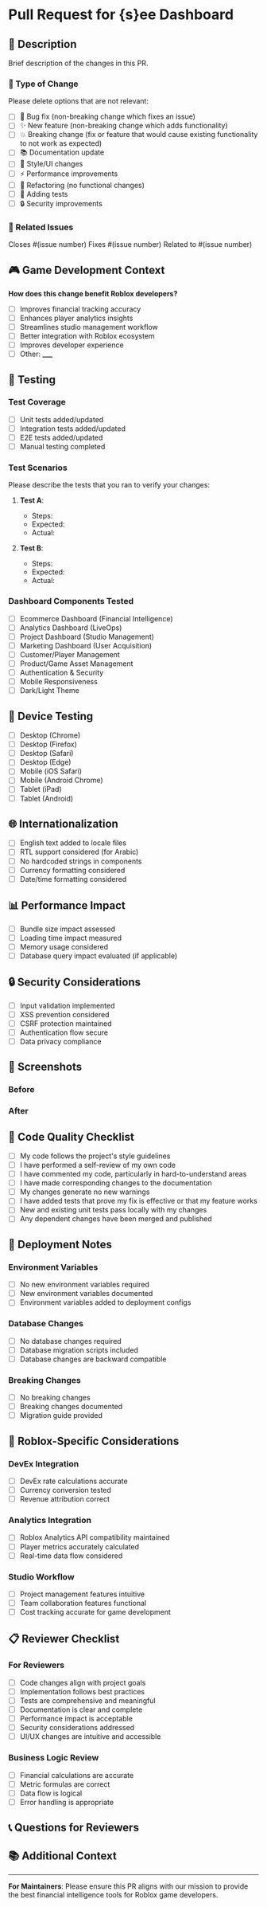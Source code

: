 # Pull Request for {s}ee Dashboard

## 📝 Description

Brief description of the changes in this PR.

### 🎯 Type of Change

Please delete options that are not relevant:

-   [ ] 🐛 Bug fix (non-breaking change which fixes an issue)
-   [ ] ✨ New feature (non-breaking change which adds functionality)
-   [ ] 💥 Breaking change (fix or feature that would cause existing functionality to not work as expected)
-   [ ] 📚 Documentation update
-   [ ] 🎨 Style/UI changes
-   [ ] ⚡ Performance improvements
-   [ ] 🔧 Refactoring (no functional changes)
-   [ ] 🧪 Adding tests
-   [ ] 🔒 Security improvements

### 🔗 Related Issues

Closes #(issue number)
Fixes #(issue number)
Related to #(issue number)

## 🎮 Game Development Context

**How does this change benefit Roblox developers?**

-   [ ] Improves financial tracking accuracy
-   [ ] Enhances player analytics insights
-   [ ] Streamlines studio management workflow
-   [ ] Better integration with Roblox ecosystem
-   [ ] Improves developer experience
-   [ ] Other: ******\_\_\_******

## 🧪 Testing

### Test Coverage

-   [ ] Unit tests added/updated
-   [ ] Integration tests added/updated
-   [ ] E2E tests added/updated
-   [ ] Manual testing completed

### Test Scenarios

Please describe the tests that you ran to verify your changes:

1. **Test A**:

    - Steps:
    - Expected:
    - Actual:

2. **Test B**:
    - Steps:
    - Expected:
    - Actual:

### Dashboard Components Tested

-   [ ] Ecommerce Dashboard (Financial Intelligence)
-   [ ] Analytics Dashboard (LiveOps)
-   [ ] Project Dashboard (Studio Management)
-   [ ] Marketing Dashboard (User Acquisition)
-   [ ] Customer/Player Management
-   [ ] Product/Game Asset Management
-   [ ] Authentication & Security
-   [ ] Mobile Responsiveness
-   [ ] Dark/Light Theme

## 📱 Device Testing

-   [ ] Desktop (Chrome)
-   [ ] Desktop (Firefox)
-   [ ] Desktop (Safari)
-   [ ] Desktop (Edge)
-   [ ] Mobile (iOS Safari)
-   [ ] Mobile (Android Chrome)
-   [ ] Tablet (iPad)
-   [ ] Tablet (Android)

## 🌐 Internationalization

-   [ ] English text added to locale files
-   [ ] RTL support considered (for Arabic)
-   [ ] No hardcoded strings in components
-   [ ] Currency formatting considered
-   [ ] Date/time formatting considered

## 📊 Performance Impact

-   [ ] Bundle size impact assessed
-   [ ] Loading time impact measured
-   [ ] Memory usage considered
-   [ ] Database query impact evaluated (if applicable)

## 🔒 Security Considerations

-   [ ] Input validation implemented
-   [ ] XSS prevention considered
-   [ ] CSRF protection maintained
-   [ ] Authentication flow secure
-   [ ] Data privacy compliance

## 📸 Screenshots

### Before

<!-- Add screenshots of the current state -->

### After

<!-- Add screenshots of your changes -->

## 📝 Code Quality Checklist

-   [ ] My code follows the project's style guidelines
-   [ ] I have performed a self-review of my own code
-   [ ] I have commented my code, particularly in hard-to-understand areas
-   [ ] I have made corresponding changes to the documentation
-   [ ] My changes generate no new warnings
-   [ ] I have added tests that prove my fix is effective or that my feature works
-   [ ] New and existing unit tests pass locally with my changes
-   [ ] Any dependent changes have been merged and published

## 🚀 Deployment Notes

### Environment Variables

-   [ ] No new environment variables required
-   [ ] New environment variables documented
-   [ ] Environment variables added to deployment configs

### Database Changes

-   [ ] No database changes required
-   [ ] Database migration scripts included
-   [ ] Database changes are backward compatible

### Breaking Changes

-   [ ] No breaking changes
-   [ ] Breaking changes documented
-   [ ] Migration guide provided

## 🎯 Roblox-Specific Considerations

### DevEx Integration

-   [ ] DevEx rate calculations accurate
-   [ ] Currency conversion tested
-   [ ] Revenue attribution correct

### Analytics Integration

-   [ ] Roblox Analytics API compatibility maintained
-   [ ] Player metrics accurately calculated
-   [ ] Real-time data flow considered

### Studio Workflow

-   [ ] Project management features intuitive
-   [ ] Team collaboration features functional
-   [ ] Cost tracking accurate for game development

## 📋 Reviewer Checklist

### For Reviewers

-   [ ] Code changes align with project goals
-   [ ] Implementation follows best practices
-   [ ] Tests are comprehensive and meaningful
-   [ ] Documentation is clear and complete
-   [ ] Performance impact is acceptable
-   [ ] Security considerations addressed
-   [ ] UI/UX changes are intuitive and accessible

### Business Logic Review

-   [ ] Financial calculations are accurate
-   [ ] Metric formulas are correct
-   [ ] Data flow is logical
-   [ ] Error handling is appropriate

## 📞 Questions for Reviewers

<!-- Add any specific questions you have for reviewers -->

## 📚 Additional Context

<!-- Add any other context or screenshots about the feature request here -->

---

**For Maintainers**: Please ensure this PR aligns with our mission to provide the best financial intelligence tools for Roblox game developers.

